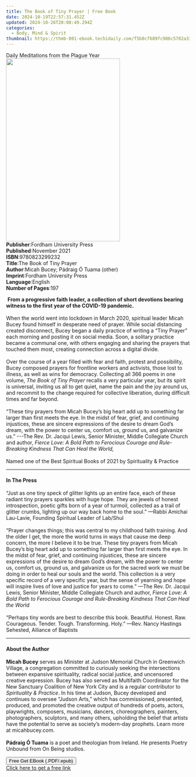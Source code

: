 ```yaml
---
title: The Book of Tiny Prayer | Free Book
date: 2024-10-19T22:57:31.452Z
updated: 2024-10-26T20:08:49.294Z
categories:
  - Body, Mind & Spirit
thumbnail: https://thmb-001-ebook.techidaily.com/f5b0cf689fc906c5702a310371d15fbe5553d4d5a77d1e380bdd722d8d06cbbe.jpg
---
```

<main id="book-container">
  <div class="flex flex-col">
    <div class="book-brief flex-1 py-6 px-4 sm:p-6 md:py-10 md:px-8">
      <!-- brief-->
      <div class="book-brief-main">Daily Meditations from the Plague Year</div>
    </div>
    <div
      class="book-meta-info flex-1 grid gap-4 col-start-1 col-end-3 row-start-1 sm:mb-6 sm:grid-cols-4 lg:gap-6 lg:col-start-2 lg:row-end-6 lg:row-span-6 lg:mb-0"
    >
      <div
        class="book-meta-info-left place-content-center mt-4 p-4 text-sm leading-6 col-start-2 col-span-2 dark:text-slate-400"
      >
        <img
          class="w-full h-500 object-cover rounded-lg sm:h-255 sm:col-span-2 lg:col-span-full"
          src="https://img-001-ebook.techidaily.com/7553ff72fd6789ccf69db42446e3ca21aecbd7fc5b3840eff2f74ad25df14c25.jpg"
          alt=""
          width="312"
          height="500"
        />
      </div>
      <div
        class="book-meta-info-right mt-2 col-start-1 row-start-2 col-span-3 self-center"
      >
        <!-- meta data  -->
        <div class="flex flex-col px-4 md:px-8">
          <div class="flex-1">
            <strong>Publisher</strong>:<span class="px-2"
              >Fordham University Press</span
            >
          </div>
          <div class="flex-1">
            <strong>Published</strong>:<span class="px-2">November 2021</span>
          </div>
          <div class="flex-1">
            <strong>ISBN</strong>:<span class="px-2">9780823299232</span>
          </div>
          <div class="flex-1">
            <strong>Title</strong>:<span class="px-2"
              >The Book of Tiny Prayer</span
            >
          </div>
          <div class="flex-1">
            <strong>Author</strong>:<span class="px-2"
              >Micah Bucey; Pádraig Ó Tuama (other)</span
            >
          </div>
          <div class="flex-1">
            <strong>Imprint</strong>:<span class="px-2"
              >Fordham University Press</span
            >
          </div>
          <div class="flex-1">
            <strong>Language</strong>:<span class="px-2">English</span>
          </div>
          <div class="flex-1">
            <strong>Number of Pages</strong>:<span class="px-2">197</span>
          </div>
        </div>
      </div>
    </div>
    <div class="book-description flex-1 py-6 px-4 sm:p-6 md:py-10 md:px-8">
      <div class="book-description-main">
        <div accordion-content="" id="description">
          <p>
            &nbsp;<b
              >From a progressive faith leader,&nbsp;a collection of short
              devotions bearing witness&nbsp;to the first year of the COVID-19
              pandemic.</b
            ><br /><br />
            When the world went into lockdown in March 2020, spiritual leader
            Micah Bucey found himself in desperate need of prayer. While social
            distancing created disconnect, Bucey began a daily practice of
            writing a “Tiny Prayer” each morning and posting it on social media.
            Soon, a solitary practice became a communal one, with others
            engaging and sharing the prayers that touched them most, creating
            connection across a digital divide.<br /><br />
            Over the course of a year filled with fear and faith, protest and
            possibility, Bucey composed prayers for frontline workers and
            activists, those lost to illness, as well as wins for democracy.
            Collecting all 366 poems in one volume,&nbsp;<i
              >The Book of Tiny Prayer</i
            >&nbsp;recalls a very particular year, but its spirit is universal,
            inviting us all to get quiet, name the pain and the joy around us,
            and recommit to the change required for collective liberation,
            during difficult times and far beyond.<br /><br />
            “These tiny prayers from Micah Bucey’s big heart add up to something
            far larger than first meets the eye. In the midst of fear, grief,
            and continuing injustices, these are sincere expressions of the
            desire to dream God’s dream, with the power to center us, comfort
            us, ground us, and galvanize us.” ---The Rev. Dr. Jacqui Lewis,
            Senior Minister, Middle Collegiate Church and author,&nbsp;<i
              >Fierce Love: A Bold Path to Ferocious Courage and Rule-Breaking
              Kindness That Can Heal the World,</i
            ><br /><br />
            Named one of the Best Spiritual Books of 2021 by Spirituality &amp;
            Practice
          </p>
        </div>
        <div class="accordion-fader"></div>
      </div>
    </div>
    <div class="book-excerpts flex-1 py-6 px-4 sm:p-6 md:py-10 md:px-8">
      <!-- excerpts-->
      <div class="book-excerpts-main">
        <hr />
        <h4 class="placeholder placeholder-heading">
          <span>In The Press</span>
        </h4>
        <p>
          “Just as one tiny speck of glitter lights up an entire face, each of
          these radiant tiny prayers sparkles with huge hope. They are jewels of
          honest introspection, poetic gifts born of a year of turmoil,
          collected as a trail of glitter crumbs, lighting up our way back home
          to the soul.” —Rabbi Amichai Lau-Lavie, Founding Spiritual Leader of
          Lab/Shul<br /><br />
          “Prayer changes things; this was central to my childhood faith
          training. And the older I get, the more the world turns in ways that
          cause me deep concern, the more I believe it to be true. These tiny
          prayers from Micah Bucey’s big heart add up to something far larger
          than first meets the eye. In the midst of fear, grief, and continuing
          injustices, these are sincere expressions of the desire to dream God’s
          dream, with the power to center us, comfort us, ground us, and
          galvanize us for the sacred work we must be doing in order to heal our
          souls and the world. This collection is a very specific record of a
          very specific year, but the sense of yearning and hope will inspire
          lives of love and justice for years to come.” —The Rev. Dr. Jacqui
          Lewis, Senior Minister, Middle Collegiate Church and author,
          <i
            >Fierce Love: A Bold Path to Ferocious Courage and Rule-Breaking
            Kindness That Can Heal the World</i
          ><br /><br />
          “Perhaps tiny words are best to describe this book. Beautiful. Honest.
          Raw. Courageous. Tender. Tough. Transforming. Holy.” —Rev. Nancy
          Hastings Sehested, Alliance of Baptists
        </p>
      </div>
    </div>
    <div class="book-about-author flex-1 py-6 px-4 sm:p-6 md:py-10 md:px-8">
      <!-- about author-->
      <div class="book-main-author-main">
        <hr />
        <h4 class="placeholder placeholder-heading">
          <span>About the Author</span>
        </h4>
        <p>
          <b>Micah Bucey</b> serves as Minister at Judson Memorial Church in
          Greenwich Village, a congregation committed to curiously seeking the
          intersections between expansive spirituality, radical social justice,
          and uncensored creative expression. Bucey has also served as
          Multifaith Coordinator for the New Sanctuary Coalition of New York
          City and is a regular contributor to
          <i>Spirituality &amp; Practice</i>. In his time at Judson, Bucey
          developed and continues to oversee “Judson Arts,” which has
          commissioned, presented, produced, and promoted the creative output of
          hundreds of poets, actors, playwrights, composers, musicians, dancers,
          choreographers, painters, photographers, sculptors, and many others,
          upholding the belief that artists have the potential to serve as
          society’s modern-day prophets. Learn more at micahbucey.com.<br /><br /><b
            >Pádraig Ó Tuama</b
          >
          is a poet and theologian from Ireland. He presents Poetry Unbound from
          On Being studios.
        </p>
      </div>
    </div>
    <div class="book-free-get flex-1 py-6 px-4 sm:p-6 md:py-10 md:px-8">
      <button
        id="btn-free-get"
        class="bg-blue-500 hover:bg-blue-700 text-white font-bold py-2 px-4 rounded"
      >
        Free Get EBook (.PDF/.epub)
      </button>
      <div id="countdown-display" class="px-2 text-lg mt-2"></div>
      <a
        id="free-link"
        class="hidden bg-blue-500 hover:bg-blue-700 text-white font-bold py-2 px-4 rounded"
        href="https://www.ebooks.com/en-us/book/210644096/the-book-of-tiny-prayer/micah-bucey/"
        target="_blank"
        >Click here to get a free link</a
      >
    </div>
    <script>
      let countdownTime = 0;
      let countdownInterval = null;
      document
        .getElementById('btn-free-get')
        .addEventListener('click', startCountdown);
      function startCountdown() {
        countdownTime = new Date().getTime() + 60000 * 3;
        countdownInterval = setInterval(updateCountdown, 1000);
        document.getElementById('btn-free-get').disabled = true;
        document
          .getElementById('btn-free-get')
          .classList.add('bg-gray-500', 'cursor-not-allowed');
      }
      function updateCountdown() {
        let currentTime = new Date().getTime();
        let timeLeft = countdownTime - currentTime;
        let secondsLeft = Math.floor(timeLeft / 1000);
        document.getElementById('countdown-display').innerHTML =
          `Remaining time: ${secondsLeft} seconds.`;
        if (secondsLeft <= 0) {
          clearInterval(countdownInterval);
          document.getElementById('btn-free-get').classList.add('hidden');
          document.getElementById('free-link').classList.remove('hidden');
          document.getElementById('countdown-display').innerHTML = '';
        }
      }
    </script>
  </div>
</main>

<ins class="adsbygoogle"
      style="display:block"
      data-ad-client="ca-pub-7571918770474297"
      data-ad-slot="8358498916"
      data-ad-format="auto"
      data-full-width-responsive="true"></ins>
    